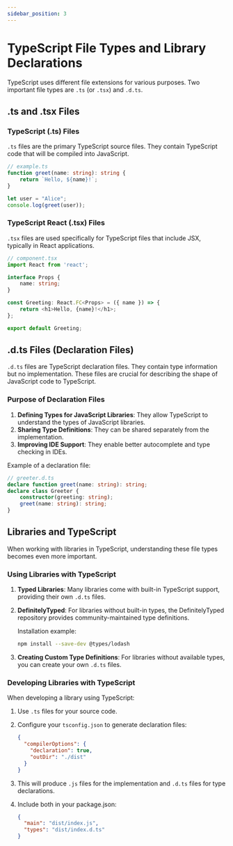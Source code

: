 ```yaml
---
sidebar_position: 3
---
```


# TypeScript File Types and Library Declarations

TypeScript uses different file extensions for various purposes. Two important file types are `.ts` (or `.tsx`) and `.d.ts`. 

## .ts and .tsx Files

### TypeScript (.ts) Files

`.ts` files are the primary TypeScript source files. They contain TypeScript code that will be compiled into JavaScript.

```typescript
// example.ts
function greet(name: string): string {
    return `Hello, ${name}!`;
}

let user = "Alice";
console.log(greet(user));
```

### TypeScript React (.tsx) Files

`.tsx` files are used specifically for TypeScript files that include JSX, typically in React applications.

```typescript
// component.tsx
import React from 'react';

interface Props {
    name: string;
}

const Greeting: React.FC<Props> = ({ name }) => {
    return <h1>Hello, {name}!</h1>;
};

export default Greeting;
```

## .d.ts Files (Declaration Files)

`.d.ts` files are TypeScript declaration files. They contain type information but no implementation. These files are crucial for describing the shape of JavaScript code to TypeScript.

### Purpose of Declaration Files

1. **Defining Types for JavaScript Libraries**: They allow TypeScript to understand the types of JavaScript libraries.
2. **Sharing Type Definitions**: They can be shared separately from the implementation.
3. **Improving IDE Support**: They enable better autocomplete and type checking in IDEs.

Example of a declaration file:

```typescript
// greeter.d.ts
declare function greet(name: string): string;
declare class Greeter {
    constructor(greeting: string);
    greet(name: string): string;
}
```

## Libraries and TypeScript

When working with libraries in TypeScript, understanding these file types becomes even more important.

### Using Libraries with TypeScript

1. **Typed Libraries**: Many libraries come with built-in TypeScript support, providing their own `.d.ts` files.

2. **DefinitelyTyped**: For libraries without built-in types, the DefinitelyTyped repository provides community-maintained type definitions.

   Installation example:
   ```bash
   npm install --save-dev @types/lodash
   ```

3. **Creating Custom Type Definitions**: For libraries without available types, you can create your own `.d.ts` files.

### Developing Libraries with TypeScript

When developing a library using TypeScript:

1. Use `.ts` files for your source code.
2. Configure your `tsconfig.json` to generate declaration files:

   ```json
   {
     "compilerOptions": {
       "declaration": true,
       "outDir": "./dist"
     }
   }
   ```

3. This will produce `.js` files for the implementation and `.d.ts` files for type declarations.

4. Include both in your package.json:

   ```json
   {
     "main": "dist/index.js",
     "types": "dist/index.d.ts"
   }
   ```
